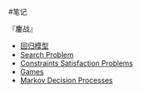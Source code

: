 #笔记

『鏖战』

* [回归模型](regression.md)
* [Search Problem](searchProblem.md)
* [Constraints Satisfaction Problems](csp.md)
* [Games](games.md)
* [Markov Decision Processes](mdp.md)